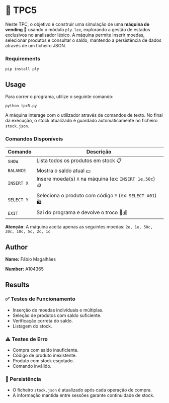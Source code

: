 # 📝 TPC5

Neste TPC, o objetivo é construir uma simulação de uma **máquina de vending** 🥤 usando o módulo `ply.lex`, explorando a gestão de estados exclusivos no analisador léxico. A máquina permite inserir moedas, selecionar produtos e consultar o saldo, mantendo a persistência de dados através de um ficheiro JSON.

### Requirements
```shell
pip install ply
```

## Usage
Para correr o programa, utilize o seguinte comando:
```shell
python tpc5.py
```

A máquina interage com o utilizador através de comandos de texto. No final da execução, o stock atualizado é guardado automaticamente no ficheiro `stock.json`.

### Comandos Disponíveis
| Comando         | Descrição                                               |
|----------------|---------------------------------------------------------|
| `SHOW`         | Lista todos os produtos em stock 📋                     |
| `BALANCE`      | Mostra o saldo atual 💵                                  |
| `INSERT X`     | Insere moeda(s) `X` na máquina (ex: `INSERT 1e,50c`) 🪙 |
| `SELECT Y`     | Seleciona o produto com código `Y` (ex: `SELECT A01`) 🛍️ |
| `EXIT`         | Sai do programa e devolve o troco 🚪💰                  |

**Atenção**: A máquina aceita apenas as seguintes moedas:
`2e, 1e, 50c, 20c, 10c, 5c, 2c, 1c`

## Author
<p><strong>Name:</strong> Fábio Magalhães</p>
<p><strong>Number:</strong> A104365</p>

## Results

### ✅ Testes de Funcionamento
- Inserção de moedas individuais e múltiplas.
- Seleção de produtos com saldo suficiente.
- Verificação correta do saldo.
- Listagem do stock.

### ⚠️ Testes de Erro
- Compra com saldo insuficiente.
- Código de produto inexistente.
- Produto com stock esgotado.
- Comando inválido.

### 🔄 Persistência
- O ficheiro `stock.json` é atualizado após cada operação de compra.
- A informação mantida entre sessões garante continuidade de stock.